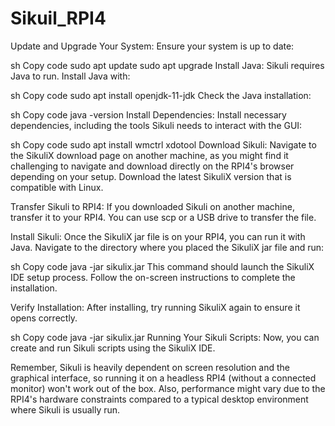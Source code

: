 # Sikuil_RPI4


Update and Upgrade Your System: Ensure your system is up to date:

sh
Copy code
sudo apt update
sudo apt upgrade
Install Java: Sikuli requires Java to run. Install Java with:

sh
Copy code
sudo apt install openjdk-11-jdk
Check the Java installation:

sh
Copy code
java -version
Install Dependencies: Install necessary dependencies, including the tools Sikuli needs to interact with the GUI:

sh
Copy code
sudo apt install wmctrl xdotool
Download Sikuli: Navigate to the SikuliX download page on another machine, as you might find it challenging to navigate and download directly on the RPI4's browser depending on your setup. Download the latest SikuliX version that is compatible with Linux.

Transfer Sikuli to RPI4: If you downloaded Sikuli on another machine, transfer it to your RPI4. You can use scp or a USB drive to transfer the file.

Install Sikuli: Once the SikuliX jar file is on your RPI4, you can run it with Java. Navigate to the directory where you placed the SikuliX jar file and run:

sh
Copy code
java -jar sikulix.jar
This command should launch the SikuliX IDE setup process. Follow the on-screen instructions to complete the installation.

Verify Installation: After installing, try running SikuliX again to ensure it opens correctly.

sh
Copy code
java -jar sikulix.jar
Running Your Sikuli Scripts: Now, you can create and run Sikuli scripts using the SikuliX IDE.

Remember, Sikuli is heavily dependent on screen resolution and the graphical interface, so running it on a headless RPI4 (without a connected monitor) won't work out of the box. Also, performance might vary due to the RPI4's hardware constraints compared to a typical desktop environment where Sikuli is usually run.
